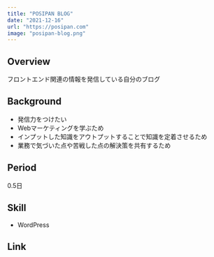 ```yaml
---
title: "POSIPAN BLOG"
date: "2021-12-16"
url: "https://posipan.com"
image: "posipan-blog.png"
---
```


## Overview
フロントエンド関連の情報を発信している自分のブログ

## Background
* 発信力をつけたい
* Webマーケティングを学ぶため
* インプットした知識をアウトプットすることで知識を定着させるため
* 業務で気づいた点や苦戦した点の解決策を共有するため

## Period
0.5日

## Skill
* WordPress

## Link
